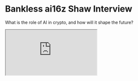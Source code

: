 # Bankless ai16z Shaw Interview

What is the role of AI in crypto, and how will it shape the future?

<div className="responsive-iframe">
  <iframe
    src="https://www.youtube.com/embed/5GBXS5myXz0"
    title="YouTube video player"
    allow="accelerometer; autoplay; clipboard-write; encrypted-media; gyroscope; picture-in-picture"
    allowFullScreen
  />
</div>

Link: https://www.youtube.com/watch?v=5GBXS5myXz0

AI agents are taking the crypto world by storm, introducing unprecedented scale and efficiency to Web3. At the center of this revolution is Shaw, the creator of the Eliza framework and ai16z DAO, a groundbreaking initiative that’s reshaping decentralized investments. The ai16z DAO has rapidly gained traction, becoming the #1 trending GitHub repository last month, with over 3,300 stars and 880+ forks.

In this episode, we explore how Shaw and his team are leading a community-driven, open-source movement to integrate AI and crypto. From managing DAOs to bridging Web3 with real-world applications, we dive into how the Eliza framework is setting the groundwork for a potential AGI future. This is more than just an AI experiment—it’s the beginning of a new paradigm for both industries.

0:00 - Introductions and catching up with Matty
6:00 - Growing up with computers and the internet growing in the Bay Area
21:45 - Shaw's transition from a music career to programming
35:04 - Lesson's learned throughout Shaw's professional career
58:18 - Shaw's introduction to Web3, NFTs, and crypto projects
1:08:25 - The development of AI agents and the creation of ai16z
1:16:40 - Advice for evaluating AI agents and avoiding scams
1:27:55 - Reasons behind the FUD targeting Shaw and his team
1:32:30 - The future of AI agents, swarms, and online guilds
1:42:44 - Mitigating information overload, potential importance of transparent development
1:46:27 - Shaw's current focus with ai16z and plans for advocacy and education
1:48:50 - Potential for AI to revolutionize governance in DAOs / traditional systems
1:50:50 - Closing thoughts and feedback on the podcast experience

